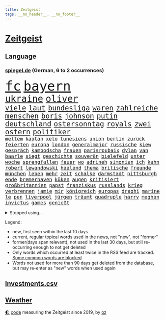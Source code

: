 ```yaml
---
title: Zeitgeist
tags: __no_header__, __no_footer__
---
```


# [Zeitgeist](https://oliz.io/zeitgeist/)

## Language

<h3><a href="https://www.spiegel.de" target="_blank">spiegel.de</a> (German, 6 to 2 occurrences)</h3>
<p style="font-family:monospace">
<span style="font-size:32pt"><a href="news_links.html#fc" class="current">fc</a></span>
<span style="font-size:32pt"><a href="news_links.html#bayern" class="current">bayern</a></span>
<br>
<span style="font-size:22pt"><a href="news_links.html#ukraine" class="current">ukraine</a></span>
<span style="font-size:22pt"><a href="news_links.html#oliver" class="current">oliver</a></span>
<br>
<span style="font-size:17pt"><a href="news_links.html#viele" class="current">viele</a></span>
<span style="font-size:17pt"><a href="news_links.html#laut" class="current">laut</a></span>
<span style="font-size:17pt"><a href="news_links.html#bundesliga" class="current">bundesliga</a></span>
<span style="font-size:17pt"><a href="news_links.html#waren" class="current">waren</a></span>
<span style="font-size:17pt"><a href="news_links.html#zahlreiche" class="current">zahlreiche</a></span>
<span style="font-size:17pt"><a href="news_links.html#menschen" class="current">menschen</a></span>
<span style="font-size:17pt"><a href="news_links.html#boris" class="current">boris</a></span>
<span style="font-size:17pt"><a href="news_links.html#johnson" class="current">johnson</a></span>
<span style="font-size:17pt"><a href="news_links.html#putin" class="current">putin</a></span>
<span style="font-size:17pt"><a href="news_links.html#deutschland" class="current">deutschland</a></span>
<span style="font-size:17pt"><a href="news_links.html#ostersonntag" class="new">ostersonntag</a></span>
<span style="font-size:17pt"><a href="news_links.html#royals" class="current">royals</a></span>
<span style="font-size:17pt"><a href="news_links.html#zwei" class="current">zwei</a></span>
<span style="font-size:17pt"><a href="news_links.html#ostern" class="current">ostern</a></span>
<span style="font-size:17pt"><a href="news_links.html#politiker" class="current">politiker</a></span>
<br>
<span style="font-size:12pt"><a href="news_links.html#meltem" class="new">meltem</a></span>
<span style="font-size:12pt"><a href="news_links.html#kaptan" class="new">kaptan</a></span>
<span style="font-size:12pt"><a href="news_links.html#xelo" class="new">xelo</a></span>
<span style="font-size:12pt"><a href="news_links.html#tunesiens" class="current">tunesiens</a></span>
<span style="font-size:12pt"><a href="news_links.html#union" class="current">union</a></span>
<span style="font-size:12pt"><a href="news_links.html#berlin" class="current">berlin</a></span>
<span style="font-size:12pt"><a href="news_links.html#zurück" class="current">zurück</a></span>
<span style="font-size:12pt"><a href="news_links.html#feierten" class="current">feierten</a></span>
<span style="font-size:12pt"><a href="news_links.html#europa" class="current">europa</a></span>
<span style="font-size:12pt"><a href="news_links.html#london" class="current">london</a></span>
<span style="font-size:12pt"><a href="news_links.html#generalmajor" class="new">generalmajor</a></span>
<span style="font-size:12pt"><a href="news_links.html#russische" class="current">russische</a></span>
<span style="font-size:12pt"><a href="news_links.html#kiew" class="current">kiew</a></span>
<span style="font-size:12pt"><a href="news_links.html#gespräch" class="current">gespräch</a></span>
<span style="font-size:12pt"><a href="news_links.html#kambodscha" class="current">kambodscha</a></span>
<span style="font-size:12pt"><a href="news_links.html#frauen" class="current">frauen</a></span>
<span style="font-size:12pt"><a href="news_links.html#parisroubaix" class="new">parisroubaix</a></span>
<span style="font-size:12pt"><a href="news_links.html#dylan" class="current">dylan</a></span>
<span style="font-size:12pt"><a href="news_links.html#van" class="current">van</a></span>
<span style="font-size:12pt"><a href="news_links.html#baarle" class="new">baarle</a></span>
<span style="font-size:12pt"><a href="news_links.html#siegt" class="current">siegt</a></span>
<span style="font-size:12pt"><a href="news_links.html#geschichte" class="current">geschichte</a></span>
<span style="font-size:12pt"><a href="news_links.html#souverän" class="current">souverän</a></span>
<span style="font-size:12pt"><a href="news_links.html#bielefeld" class="current">bielefeld</a></span>
<span style="font-size:12pt"><a href="news_links.html#unter" class="current">unter</a></span>
<span style="font-size:12pt"><a href="news_links.html#woche" class="current">woche</a></span>
<span style="font-size:12pt"><a href="news_links.html#sprengfallen" class="new">sprengfallen</a></span>
<span style="font-size:12pt"><a href="news_links.html#feuer" class="current">feuer</a></span>
<span style="font-size:12pt"><a href="news_links.html#wo" class="current">wo</a></span>
<span style="font-size:12pt"><a href="news_links.html#adrineh" class="new">adrineh</a></span>
<span style="font-size:12pt"><a href="news_links.html#simonian" class="new">simonian</a></span>
<span style="font-size:12pt"><a href="news_links.html#ich" class="current">ich</a></span>
<span style="font-size:12pt"><a href="news_links.html#kahn" class="current">kahn</a></span>
<span style="font-size:12pt"><a href="news_links.html#robert" class="current">robert</a></span>
<span style="font-size:12pt"><a href="news_links.html#lewandowski" class="current">lewandowski</a></span>
<span style="font-size:12pt"><a href="news_links.html#haaland" class="current">haaland</a></span>
<span style="font-size:12pt"><a href="news_links.html#thema" class="current">thema</a></span>
<span style="font-size:12pt"><a href="news_links.html#britische" class="current">britische</a></span>
<span style="font-size:12pt"><a href="news_links.html#freunde" class="current">freunde</a></span>
<span style="font-size:12pt"><a href="news_links.html#münchen" class="current">münchen</a></span>
<span style="font-size:12pt"><a href="news_links.html#leben" class="current">leben</a></span>
<span style="font-size:12pt"><a href="news_links.html#mehr" class="current">mehr</a></span>
<span style="font-size:12pt"><a href="news_links.html#zeit" class="current">zeit</a></span>
<span style="font-size:12pt"><a href="news_links.html#schalke" class="current">schalke</a></span>
<span style="font-size:12pt"><a href="news_links.html#darmstadt" class="current">darmstadt</a></span>
<span style="font-size:12pt"><a href="news_links.html#pittsburgh" class="current">pittsburgh</a></span>
<span style="font-size:12pt"><a href="news_links.html#ende" class="current">ende</a></span>
<span style="font-size:12pt"><a href="news_links.html#bremerhaven" class="current">bremerhaven</a></span>
<span style="font-size:12pt"><a href="news_links.html#küken" class="current">küken</a></span>
<span style="font-size:12pt"><a href="news_links.html#augen" class="current">augen</a></span>
<span style="font-size:12pt"><a href="news_links.html#kritisiert" class="current">kritisiert</a></span>
<span style="font-size:12pt"><a href="news_links.html#großbritannien" class="current">großbritannien</a></span>
<span style="font-size:12pt"><a href="news_links.html#papst" class="current">papst</a></span>
<span style="font-size:12pt"><a href="news_links.html#franziskus" class="current">franziskus</a></span>
<span style="font-size:12pt"><a href="news_links.html#russlands" class="current">russlands</a></span>
<span style="font-size:12pt"><a href="news_links.html#krieg" class="current">krieg</a></span>
<span style="font-size:12pt"><a href="news_links.html#verbrennen" class="current">verbrennen</a></span>
<span style="font-size:12pt"><a href="news_links.html#jamie" class="current">jamie</a></span>
<span style="font-size:12pt"><a href="news_links.html#mir" class="current">mir</a></span>
<span style="font-size:12pt"><a href="news_links.html#königreich" class="current">königreich</a></span>
<span style="font-size:12pt"><a href="news_links.html#europas" class="current">europas</a></span>
<span style="font-size:12pt"><a href="news_links.html#draghi" class="current">draghi</a></span>
<span style="font-size:12pt"><a href="news_links.html#marine" class="current">marine</a></span>
<span style="font-size:12pt"><a href="news_links.html#le" class="current">le</a></span>
<span style="font-size:12pt"><a href="news_links.html#pen" class="current">pen</a></span>
<span style="font-size:12pt"><a href="news_links.html#liverpool" class="current">liverpool</a></span>
<span style="font-size:12pt"><a href="news_links.html#jürgen" class="current">jürgen</a></span>
<span style="font-size:12pt"><a href="news_links.html#träumt" class="current">träumt</a></span>
<span style="font-size:12pt"><a href="news_links.html#quadruple" class="new">quadruple</a></span>
<span style="font-size:12pt"><a href="news_links.html#harry" class="current">harry</a></span>
<span style="font-size:12pt"><a href="news_links.html#meghan" class="current">meghan</a></span>
<span style="font-size:12pt"><a href="news_links.html#invictus" class="new">invictus</a></span>
<span style="font-size:12pt"><a href="news_links.html#games" class="current">games</a></span>
<span style="font-size:12pt"><a href="news_links.html#genießt" class="current">genießt</a></span>
</p>
<details>
<summary>Stopped using...</summary>
<p class="former" style="font-size:12pt">
nachfolger(543) unmöglich(543) dresden(542) londoner(542) bietet(541) firma(541) internationaler(541) unabhängigkeit(541) braun(540) coronaimpfstoffe(540) diskussion(540) müssten(540) beobachten(539) entdeckten(539) ermitteln(539) hacker(539) kita(539) michelle(539) obama(539) torjäger(539) treffer(539) wechseln(539) zurzeit(539) anleger(538) ausbreitung(538) bitten(538) dienst(538) eingeschränkt(538) löhne(538) patienten(538) sarscov2(538) schwangere(538) angeklagte(537) behandlung(537) bewährung(537) depressionen(537) metern(537) wirecard(537) zoo(537) ausgebrochen(536) enger(536) entdecken(536) erteilt(536) folgte(536) geboren(536) geschäft(536) gesundheit(536) länge(536) weiße(536) auskommen(535) day(535) ignoriert(535) vergeblich(535) zweiter(535) alkohol(534) ausgleich(534) bestimmt(534) bewerber(534) coronatote(534) dominiert(534) eishockey(534) elektroauto(534) florian(534) geheimnis(534) hieß(534) kommission(534) lohnt(534) lufthansa(534) steigender(534) stich(534) streng(534) senat(533) verfassungsschutz(533) verstöße(533) überlegen(533) beleidigung(532) deutlicher(532) gemeinde(532) namens(532) niederlagen(532) rutschen(532) spätestens(532) staats(532) wofür(532) zverev(532) ändert(532) 80(531) bmw(531) breitet(531) durfte(531) entlässt(531) mangelt(531) preisen(531) restaurants(531) spaniens(531) trainieren(531) you(531) zugunsten(531) zweifeln(531) erkrankung(530) gerufen(530) investitionen(530) islamistischen(530) super(530) gespielt(529) gigantische(529) handelt(529) hinterher(529) roboter(529) unterzahl(529) aufgetreten(528) geriet(528) i(528) informieren(528) mancherorts(528) oppositionelle(528) verdächtigt(528) wurzeln(528) wütend(528) zimmer(528) coronatests(527) großaufgebot(527) studieren(527) wirtschaftlichen(527) abgesetzt(526) aufbauen(526) filmen(526) herr(526) üben(526) game(525) gekauft(525) island(525) italienischen(525) mehrfach(525) sinn(525) verein(525) wochenüberblick(525) 11(524) 1500(524) ausschuss(524) berater(524) gefragt(524) nordirland(524) schlicht(524) stuft(524) dramatische(523) echten(523) kehrte(523) kindes(523) psychische(523) geschäftsführer(522) schottland(522) geprägt(521) gerechnet(520) image(520) moment(520) zigaretten(520) änderungen(520) durchs(519) einreise(519) option(519) transporter(519) anja(518) aufhalten(518) demokratischen(518) hürden(518) pipeline(518) verwaltungsgericht(518) überprüfen(518) erdbeben(517) abgewiesen(516) kevin(515) provokation(515) text(514) panik(513) sitzung(513) apps(512) bob(512) bundes(512) pandemiebekämpfung(512) präsidentenwahl(512) verträge(511) aufgaben(510) kontakt(510) umgeht(510) vermeintlich(509) gastronomie(508) kassierte(508) mitarbeiterin(508) nirgendwo(508) training(508) chats(506) schockiert(506) profis(504) generalbundesanwalt(503) psychisch(503) startete(503) praxis(500) mittelpunkt(496) guatemala(495) georg(494) schmerz(494) gesundheitliche(493) normalerweise(491) athletinnen(488) inhaftierten(488) erhebliche(484) nächstes(484) klarheit(483) drohne(482) ungewöhnlichen(481) 56(480) renommierten(480) sammeln(480) suv(475) bösen(470) hitler(470) billiger(467) einfache(467) gelangen(467) regelmäßig(466) schutzsuchende(462) zweieinhalb(458) arzneimittelbehörde(457) heidelberg(455) londons(454) cent(437) heimatland(436) schlaf(435) schiebt(421) nachbarland(420) 18jähriger(415) entsprechenden(415) stromnetz(412) vulkan(406) herren(395) neuanfang(395) wunden(395) 4000(394) recherche(393) bischof(388) universitäten(386) angefahren(379) konservative(374) 2001(364) erteilte(361) coronainzidenz(357) käse(354) zögern(353) greenpeace(352) beleidigte(350) airline(342) japanischen(329) notwendigen(327) trost(326) grünes(319) großkonzerne(318) begraben(316) 800(315) reinhard(315) erholen(310) notenbank(308) dorthin(306) sächsische(305) auszusetzen(304) impfgegner(303) vertrieben(303) tendenzen(302) psyche(301) gesprungen(300) fußballklub(299) verschwörungsmythen(292) finger(288) hit(288) aktionäre(287) formiert(287) geflüchtet(285) regenfälle(285) stundenlang(285) novak(283) verdi(283) delta(280) inflationsrate(280) staatschefs(278) befassen(276) dänen(276) adac(275) sichere(275) 16000(274) djoković(274) 28jähriger(272) erlag(272) versichert(272) beteuert(271) kreative(268) britisches(267) füllen(267) bekennt(266) schwangeren(265) veröffentlichung(264) ausgerückt(263) festgehalten(262) stilkritik(262) visa(260) zugestimmt(258) sicherer(256) vierjährige(256) kolumnistin(255) waldbrand(253) 2007(252) tibet(252) ausgefallen(250) eingefahren(249) spende(247) einführung(246) lied(246) schutzmaßnahmen(244) sichtbar(244) aushalten(243) funktionär(243) technischen(243) dominieren(242) inszenieren(242) ministerpräsidentenkonferenz(237) entzieht(235) füße(235) angegangen(231) coronapause(231) bauprojekte(230) freedom(230) gemischt(228) syrische(228) schuhe(225) bedrohen(221) löscht(218) häfen(216) lina(215) leib(214) kanadische(212) paket(212) müttern(211) omid(211) rückgabe(211) hoffenheim(210) zorn(209) 39jähriger(208) beute(208) uskonzern(208) partien(207) zuschuss(206) machtübernahme(205) investiert(204) preiserhöhungen(203) reisten(203) rolling(202) stones(202) tsg(202) illegaler(197) farce(196) messe(195) 22jährige(193) beigetragen(193) oper(193) umbruch(193) gesundheitsämter(192) arten(190) pflegekraft(190) bundestagsdebatte(188) gehirn(188) krieger(188) laufzeit(188) sportstars(188) menschliche(187) offensiv(187) mehrwertsteuer(186) vorfeld(186) befragt(185) einigt(185) konflikts(185) militärmanöver(185) empfing(184) geheim(184) geladen(184) auszubildende(183) durchbrechen(182) bekräftigt(181) eingefangen(181) hierzulande(181) beschlagnahmen(179) kapitänin(178) südkoreas(178) demut(177) ehrung(176) ham(175) ruhestand(175) untätigkeit(175) hinunter(174) kunstwerke(173) ole(173) sozialer(173) exportiert(172) gefeuert(172) lava(170) verdoppeln(170) alarmieren(169) gaskrise(169) wesen(169) teller(168) mächtig(167) unterhaus(167) eingeführt(166) knappheit(166) einander(164) ema(164) mailänder(164) signale(163) einschüchtern(162) lindern(162) aue(161) auszahlt(161) bewerten(161) övp(160) studenten(159) brandt(158) bundesligist(158) kameraden(158) magazin(158) todesopfern(158) verwerfungen(157) erneuern(156) exkanzler(156) 1974(155) eingefroren(155) kroatische(155) angehoben(154) rangnick(154) schuldenbremse(154) importieren(153) torres(153) aufgelöst(152) verdachtsfall(152) überlastung(152) gesprächsrunde(151) namibia(151) atomenergie(150) größtem(150) booster(149) zugeständnisse(149) reichten(148) anfangen(147) medizinische(147) rechtsextremer(147) zulieferer(147) wiederholten(146) exkollegen(145) komplizierter(145) tornados(145) komplikationen(143) matteo(143) unterhändler(143) ansatz(142) südpolarmeer(142) tödlichem(142) marschiert(141) soziales(141) jameswebbweltraumteleskop(140) superreiche(140) wikileaks(140) sauerstoff(139) kleintransporter(138) steuereinnahmen(138) traditionell(138) niedrigen(137) zwölfjährige(137) bescheid(136) fußballs(136) reine(136) solcher(135) wille(135) airbus(134) durchseuchung(133) geschaut(132) äthiopische(132) lettland(131) globaler(130) weiterspielen(130) modellen(129) vereinbarten(129) ausschließen(128) coronachaos(128) spiegelgespräch(128) weltbesten(128) wachstumsprognose(127) zwischenbilanz(127) betriebsrat(126) abnehmer(125) atlanta(125) coronakurs(125) unserem(123) seltene(122) geldregen(121) hausbesitzer(121) paradies(121) aufgespürt(120) johnsons(120) museen(120) erliegt(119) flüchtenden(119) tatmotiv(119) mache(118) verschollen(118) british(117) entsteht(117) manila(116) nagel(116) schlussphase(116) apotheken(115) ausliefern(114) frieren(114) kanal(114) sotheby's(114) kinderbetreuung(113) einschränken(112) femizide(112) magnus(112) versorgen(112) güler(111) praktikum(111) serap(111) zertifikate(111) landeten(110) kurdische(109) magen(109) rechtspopulistischen(109) landeshauptstadt(108) altkanzler(107) fluglinien(107) vergabe(107) rihanna(106) impfkritischen(105) verkehrschaos(105) buchung(104) natürlich(104) vollzogen(104) beanstandet(103) sandra(103) entsenden(102) hochansteckenden(102) impfpässe(102) neunzigerjahren(102) zeitweilig(102) texte(101) thailändischen(101) moralisch(100) untermauern(100) kuleba(99) lehrt(99) angemessene(98) ezb(98) showdown(98) witzig(98) borrell(96) josep(96) student(96) überlebenskampf(96) bafög(95) bat(95) erobern(95) geschäften(95) miliz(95) rechtsstaat(94) begegnen(93) coronaprotesten(93) herben(93) zemmour(93) éric(93) alina(92) auszahlen(92) geschlossene(92) welternährungsorganisation(92) geschildert(91) mittelfeld(91) nutzlos(91) zerbrechen(91) medienunternehmer(90) organisiert(90) sanitäter(90) auszustellen(89) eingerichtet(89) exomars(89) kannten(89) uniklinikum(89) 71(88) aida(88) anzugreifen(88) audi(88) einnehmen(88) erfolgte(88) klauen(88) magull(88) sicherheitsgarantien(88) 140(87) abtransport(87) geschlecht(87) weltbekannt(87) 5g(86) jeweils(86) matthes(86) quiz(86) erklingen(85) flugzeugen(85) nahrung(85) netze(85) sozialexperte(85) sicheren(84) skulptur(84) vorwoche(84) zeitraum(84) angehen(83) beschleunigen(83) börsenaufsicht(83) céline(83) rechtsgrundlage(83) unbemannter(83) verneigt(83) ballistischen(82) carola(82) gerammt(82) heftigem(82) kriegt(82) produzent(82) rackete(82) verpassten(82) innenraum(81) nannten(81) statistiken(81) vertiefen(81) vorm(81) 30jähriger(80) dom(80) erkrankungen(80) ausgebreitet(79) donezk(79) fliege(79) fossil(79) hinlegte(79) kunstmarkt(79) lyrics(79) negativrekord(79) rkipräsident(79) discounters(78) ställen(78) usdemokraten(78) abhalten(77) atemnot(77) autist(77) großeinsatz(77) kampfeinsatz(77) maranello(77) stuhl(77) unschuldige(77) 1973(76) humanitären(76) reduzierte(76) bätzing(75) indiegames(75) schneefälle(75) aviv(74) chelseacoach(74) eingeschlagen(74) fertigung(74) himmelfahrtskommando(74) schärfsten(74) stefanie(74) südkoreaner(74) everest(73) geplatzt(73) jost(73) kartellamt(73) kobusch(73) parteiausschluss(73) tätowieren(73) umkämpfte(73) akuter(72) ankam(72) besonnen(72) bevölkerungsgruppen(72) handelsabkommen(72) krefelder(72) maxim(72) nahelegen(72) usverteidigungsminister(72) gräber(71) ian(71) niedergeschossen(71) auswärts(70) chefstratege(70) flugausfälle(70) frauenrechte(70) geklagt(70) großfeuer(70) mutigen(70) schießereien(70) videobeweis(70) weiterreise(70) nachgeholt(69) nova(69) sondergenehmigung(69) wandern(69) forderten(68) großstädte(68) jahreshälfte(68) mobilisiert(68) tiktokstars(68) weitreichend(68) abhängt(67) formel1star(67) inszenierung(67) jarosław(67) legislaturperiode(67) pommes(67) sektoren(67) veränderten(67) 1947(66) atommeiler(66) doms(66) importverbot(66) kreuzfahrtschiff(66) meiler(66) turkmenistan(66) gesundheitsämtern(65) haushalten(65) höhen(65) zapfsäule(65) 57jährigen(64) angebracht(64) effektiv(64) genetisch(64) mordopfer(64) möglichem(64) sonderverwaltungszone(64) stecker(64) verheißt(64) abgestürzte(63) antreibt(63) paars(63) rüstung(63) versorgern(63) überlässt(63) betrachtete(62) erhöhter(62) fabriken(62) geläutert(62) maren(62) millionenmetropole(62) schüttelt(62) spuckt(62) ausgestrahlt(61) dämonen(61) hapaglloyd(61) hauptdarstellerin(61) wehrpflichtigen(61) erhöhten(60) gewaschen(60) monsanto(60) tsunamiwarnung(60) dominierten(59) gewicht(59) slalom(59) stabilisieren(59) 1972(58) angegeben(58) aufgerüstet(58) kraftwerke(58) sitzungen(58) weltgrößte(58) abgezockt(57) exsowjetrepublik(57) schweineherz(57) wählern(57) neurowissenschaftlerin(56) urner(56) bitterkeit(55) dahinterstecken(55) geballte(55) kompletten(55) satellitenbildern(55) speziell(55) steuerte(55) technologies(55) texanische(55) unweit(55) brent(54) direkter(54) kaderali(54) stille(54) unionspolitiker(54) auffällig(53) forschungszentrum(53) uboote(53) verpflichtendes(53) anträgen(52) ausstatten(52) berüchtigte(52) schreckmoment(52) billiganbieter(51) darmbakterien(51) eigner(51) militärstützpunkt(51) negativschlagzeilen(51) touristin(51) verzeichnen(51) 58jähriger(50) 63(50) akku(50) architektin(50) außenwelt(50) ba2(50) führungstor(50) gen(50) horror(50) neuerung(50) okay(50) vierjährigen(50) anziehen(49) gefechten(49) haustiere(49) preisschub(49) verwundete(49) winkler(49) bundesligaprofi(48) mosambik(48) nachkommen(48) nützt(48) pontifex(48) präsidium(48) vergab(48) 83jährige(47) marx(47) missbrauchsgutachten(47) zumal(47) fähigkeiten(46) schröders(46) sowohl(46) büdenbender(45) lamborghini(45) oppositionellen(45) sicherheitsleute(45) unterbrechen(45) eingezogen(44) heizkostenzuschuss(44) hungrig(44) philosoph(44) regierungssitz(44) rovers(44) verständlich(44) würgegriff(44) gastronom(43) anhaben(42) gestrandet(42) seoul(42) akt(41) anstehenden(41) berufsbildung(41) bundesinstitut(41) fakevideo(41) missbrauchte(41) pausen(41) raserei(41) zurückkommt(41) gewölbe(40) lebende(40) kurdischen(39) sofortigem(39) sportdirektor(39) we(39) zyklon(39) bewusstlose(38) e10(38) hausdurchsuchung(38) minneapolis(38) videoschalte(38) wilhelmshaven(38) ausrichter(37) herauskommt(37) mineralwasser(37) rings(37) stärkung(37) vereine(37) 92(36) benko(36) buchmesse(36) gründlich(36) niedriger(36) abschrecken(35) clip(35) eintrag(35) lagarde(35) sicherheitsberater(35) vergleicht(35) weltordnung(35) widmete(35) bürokratie(34) kopftuchverbot(34) russinnen(34) sinniert(34) anschlägen(33) aufrechterhalten(33) gesteigert(33) ignorierte(33) medaillen(33) problems(33) odyssee(32) patientenschützer(32) privatzoo(32) schuster(32) vorsichtig(32) zurückgewiesen(32) antarktisexpedition(31) arbeitsbelastung(31) erliegen(31) luftraum(31) misslungen(31) rechtsweg(31) wütender(31) xenotransplantation(31) aufsichtsbehörde(30) baltischen(30) immunsystem(30) stillgelegt(30) daneben(29) fremden(29) generalabrechnung(29) intellektuellen(29) nicolaus(29) statue(29) tagesordnung(29) zagreb(29) air(28) arbeitszeit(28) bezahlung(28) flugkörper(28) hall(28) hausbau(28) händlern(28) kremlkritiker(28) laschen(28) 170(27) erhob(27) machbar(27) begeben(26) coolness(26) drehten(26) reiht(26) verzückte(26) ebene(25) gesuchter(25) hysterie(25) ranger(25) schweineherztransplantation(25) boom(24) geschüttelt(24) henrik(24) königreichs(24) sekeinsatz(24) vorab(24) zuteil(24) steuererleichterungen(23) ausfiel(22) durchaus(22) fiskus(22) kammer(22) kreativität(22) neigen(22) prorussische(22) regierungstruppen(22) schlussfeier(22) senkung(22) sportgerichtshof(22) sputnik(22) tiefgreifenderen(22) ölpreis(22) 1600(21) ausweitung(21) nix(21) week(21) ausgerichtet(20) einsatzfähig(20) expansion(20) fernost(20) hausfrauen(20) ursprung(20) üppige(20) acapulco(19) antonia(19) auswandern(19) rissen(19) suvfahrer(19) tennisolympiasieger(19) ökonomisch(19) anteile(18) finanzsanktionen(18) geldautomaten(18) kremlchefs(18) nrwinnenministerium(18) spült(18) unterbunden(18) verbrauchern(18) britin(17) freundschaften(17) häme(17) krebsleiden(17) salzburg(17) söldner(17) zuschauenden(17) arne(16) behauptung(16) beruhigt(16) finanzmärkte(16) geklappt(16) siege(16) vorübergehenden(16) applaus(15) chemikalien(15) immunisierung(15) katastrophale(15) packen(15) transgenderkindern(15) verjüngen(15) besitzern(14) ehrenbürgerschaft(14) grandseigneur(14) kanzelt(14) kriegsflüchtlinge(14) mutige(14) selfmademilliardär(14) spdlinke(14) sperre(14) stagflation(14) umfangreiche(14) ernährung(13) forschenden(13) kämpferisch(13) ramsan(13) schwieg(13) spezialeinheiten(13) tschetschenische(13) anzutreten(12) geschwüre(12) gesellschaftsjahr(12) paralympics(12) premierleagueklub(12) ratingagenturen(12) saporischschja(12) scheinheiligkeit(12) völkerrechts(12) wehrpflicht(12) altkanzlers(11) amtszeiten(11) fliehenden(11) olena(11) ordnern(11) schmerzt(11)
</p>
</details>
<p>Legend:
<ul>
<li><span class="new">new</span>, first seen within the last 10 days</li>
<li><span class="current">current</span>, regular topical words used in the news, not "new", not "former"</li>
<li><span class="former">former(days span relevant)</span>, not used in the last 30 days, but still re-occurring enough to not get deleted</li>
<li>Only words which occurred at least twice in the RSS feed are tracked. <a href="language/filters.py">Some common words are blocked</a></li>
<li>Words not used for more than 90 days get deleted from the database, but may re-enter as "new" words when used again</li>
</ul>
</p>

## [Investments](investments.html)[.csv](investments.csv)

## [Weather](weather.html)

<footer>
<a href="javascript:toggleTheme()" class="nav">🌓</a>
<a href="https://github.com/ooz/zeitgeist">code</a> measuring the Zeitgeist since 2019, by <a href="https://oliz.io">oz</a>
</footer>
